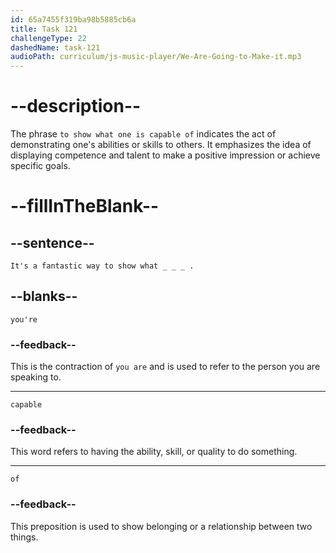 ```yaml
---
id: 65a7455f319ba98b5885cb6a
title: Task 121
challengeType: 22
dashedName: task-121
audioPath: curriculum/js-music-player/We-Are-Going-to-Make-it.mp3
---
```


<!--
AUDIO REFERENCE:
Tom: It's a fantastic way to show what you're capable of.
-->

# --description--

The phrase `to show what one is capable of` indicates the act of demonstrating one's abilities or skills to others. It emphasizes the idea of displaying competence and talent to make a positive impression or achieve specific goals.

# --fillInTheBlank--

## --sentence--

`It's a fantastic way to show what _ _ _ .`

## --blanks--

`you're`

### --feedback--

This is the contraction of `you are` and is used to refer to the person you are speaking to.

---

`capable`

### --feedback--

This word refers to having the ability, skill, or quality to do something.

---

`of`

### --feedback--

This preposition is used to show belonging or a relationship between two things.
